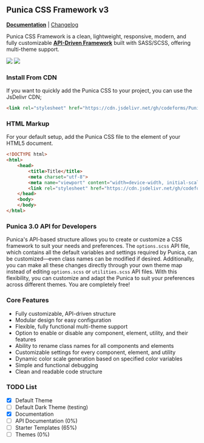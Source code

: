 ## Punica CSS Framework v3
<p>
    <a href="https://codeforms.github.io/Punica-CSS-Framework" target="_blank"><strong>Documentation</strong></a> |
    <a href="https://github.com/codeforms/Punica-CSS-Framework/releases">Changelog</a>
</p>
<p>
    Punica CSS Framework is a clean, lightweight, responsive, modern, and fully customizable <ins><b>API-Driven Framework</b></ins> built with SASS/SCSS, offering multi-theme support.
</p>
<p>
    <a href="https://github.com/codeforms/Punica-CSS-Framework/blob/master/LICENSE"><img src="https://img.shields.io/github/license/codeforms/Punica-CSS-Framework"></a>
    <a href="https://github.com/codeforms/Punica-CSS-Framework/releases"><img src="https://img.shields.io/github/v/release/codeforms/Punica-CSS-Framework"></a>
</p>

### Install From CDN
If you want to quickly add the Punica CSS to your project, you can use the JsDelivr CDN;
```html
<link rel="stylesheet" href="https://cdn.jsdelivr.net/gh/codeforms/Punica-CSS-Framework@3.x.x/dist/punica.min.css" crossorigin="anonymous">
```
### HTML Markup
For your default setup, add the Punica CSS file to the <head> element of your HTML5 document.
```html
<!DOCTYPE html>
<html>
    <head>
        <title>Title</title>
        <meta charset="utf-8">
        <meta name="viewport" content="width=device-width, initial-scale=1">
        <link rel="stylesheet" href="https://cdn.jsdelivr.net/gh/codeforms/Punica-CSS-Framework@3.x.x/dist/punica.min.css" crossorigin="anonymous">
    </head>
    <body>
    </body>
</html>
```
### Punica 3.0 API for Developers
Punica's API-based structure allows you to create or customize a CSS framework to suit your needs and preferences. The ```options.scss``` API file, which contains all the default variables and settings required by Punica, can be customized—even class names can be modified if desired. Additionally, you can make all these changes directly through your own theme map instead of editing ```options.scss``` or ```utilities.scss``` API files. With this flexibility, you can customize and adapt the Punica to suit your preferences across different themes. You are completely free!

### Core Features
* Fully customizable, API-driven structure
* Modular design for easy configuration
* Flexible, fully functional multi-theme support
* Option to enable or disable any component, element, utility, and their features
* Ability to rename class names for all components and elements
* Customizable settings for every component, element, and utility
* Dynamic color scale generation based on specified color variables
* Simple and functional debugging
* Clean and readable code structure

### TODO List
- [x] Default Theme
- [ ] Default Dark Theme (testing)
- [x] Documentation
- [ ] API Documentation (0%)
- [ ] Starter Templates (65%)
- [ ] Themes (0%)